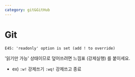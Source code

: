 ```yaml
---
category: git&GitHub
---
```


# Git

`E45: 'readonly' option is set (add ! to override)` 

'읽기만 가능' 상태이므로 덮어쓰려면 느낌표 (강제실행) 를 붙이세요.

- ex) `:w!` 강제쓰기 `:wq!` 강제쓰고 종료